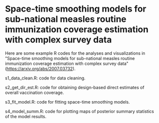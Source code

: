 # Space-time smoothing models for sub-national measles routine immunization coverage estimation with complex survey data

Here are some example R codes for the analyses and visualizations in "Space-time smoothing models for sub-national measles routine immunization coverage estimation with complex survey data" (https://arxiv.org/abs/2007.03732).

s1_data_clean.R: code for data cleaning. 

s2_get_dir_est.R: code for obtaining design-based direct estimates of overall vaccination coverage.

s3_fit_model.R: code for fitting space-time smoothing models.

s4_model_summ.R: code for plotting maps of posterior summary statistics of the model results.
